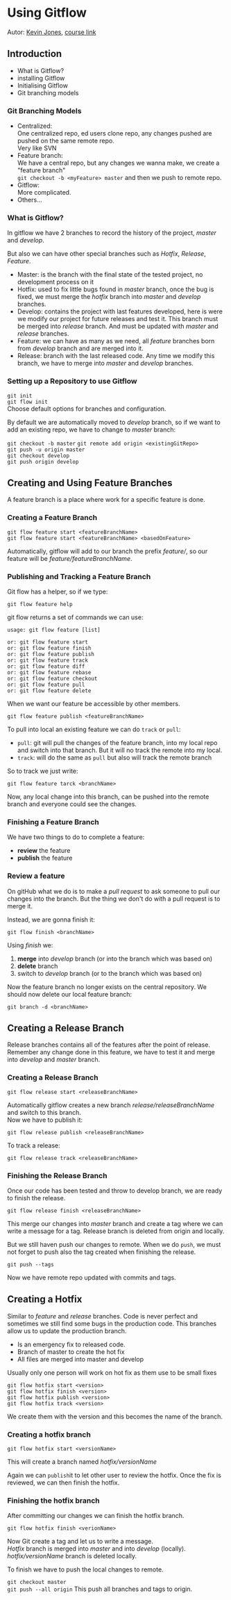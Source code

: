# Using Gitflow
Autor: [Kevin Jones](https://app.pluralsight.com/profile/author/kevin-jones "PluralSight profile"), 
[course link](https://app.pluralsight.com/profile/author/kevin-jones "Using GitFlow")


## Introduction
- What is Gitflow?
- installing Gitflow
- Initialising Gitflow
- Git branching models

### Git Branching Models
- Centralized:  
One centralized repo, ed users clone repo, any changes pushed are pushed on the same remote repo.  
Very like SVN
- Feature branch:  
We have a central repo, but any changes we wanna make, we create a "feature branch"  
`git checkout -b <myFeature> master`
and then we push to remote repo.
- Gitflow:  
More complicated.
- Others...

### What is Gitflow?
In gitflow we have 2 branches to record the history of the project, *master* and *develop*.

But also we can have other special branches such as *Hotfix*, *Release*, *Feature*.
- Master: is the branch with the final state of the tested project, no development process on it
- Hotfix: used to fix little bugs found in *master* branch, once the bug is fixed, we must merge the *hotfix* branch into *master* and *develop* branches.
- Develop: contains the project with last features developed, here is were we modify our project for future releases and test it.
 This branch must be merged into *release* branch. And must be updated with *master* and *release* branches.
- Feature: we can have as many as we need, all *feature* branches born from *develop* branch and are merged into it.
- Release: branch with the last released code. Any time we modify this branch, we have to merge into *master* and *develop* branches.

### Setting up a Repository to use Gitflow
`git init`  
`git flow init`  
Choose default options for branches and configuration.

By default we are automatically moved to *develop* branch, so if we want to add an existing repo, we have to change to *master* branch:  
>
`git checkout -b master`
`git remote add origin <existingGitRepo>`   
`git push -u origin master`  
`git checkout develop`  
`git push origin develop` 
>

## Creating and Using Feature Branches
A feature branch is a place where work for a specific feature is done.
 
### Creating a Feature Branch
`git flow feature start <featureBranchName>`  
`git flow feature start <featureBranchName> <basedOnFeature>`

Automatically, gitflow will add to our branch the prefix *feature/*, so our feature will be *feature/featureBranchName*.

### Publishing and Tracking a Feature Branch
Git flow has a helper, so if we type:  
>
`git flow feature help`
>
git flow returns a set of commands we can use:  
>
`usage: git flow feature [list]`  
>>
   `or: git flow feature start`  
   `or: git flow feature finish`  
   `or: git flow feature publish`  
   `or: git flow feature track`  
   `or: git flow feature diff`  
   `or: git flow feature rebase`  
   `or: git flow feature checkout`  
   `or: git flow feature pull`  
   `or: git flow feature delete`  
>>
>

When we want our feature be accessible by other members. 
>
`git flow feature publish <featureBranchName>`
>

To pull into local an existing feature we can do `track` or `pull`:  
- `pull`: git will pull the changes of the feature branch, into my local repo and switch into that branch. But it will no track the remote into my local.
- `track`: will do the same as `pull` but also will track the remote branch

So to track we just write:
>
`git flow feature tarck <branchName>`
>

Now, any local change into this branch, can be pushed into the remote branch and everyone could see the changes.

### Finishing a Feature Branch
We have two things to do to complete a feature:
- **review** the feature
- **publish** the feature

### Review a feature
On gitHub what we do is to make a *pull request* to ask someone to pull our changes into the branch. But the thing we don't do with a pull request
 is to merge it.
 
Instead, we are gonna finish it:
>
`git flow finish <branchName>`
>

Using *finish* we:
1. **merge** <branchName> into *develop* branch (or into the branch which <branchName> was based on)
2. **delete** <branchName> branch
3. switch to *develop* branch (or to the branch which <branchName> was based on)

Now the feature branch no longer exists on the central repository. We should now delete our local feature branch:
>
`git branch -d <branchName>`
>

## Creating a Release Branch
Release branches contains all of the features after the point of release. Remember any change done in this feature, we have to test it and merge into 
*develop* and *master* branch.

### Creating a Release Branch
>
`git flow release start <releaseBranchName>`
>
Automatically gitflow creates a new branch *release/releaseBranchName* and switch to this branch.  
Now we have to publish it:
>
`git flow release publish <releaseBranchName>`
>

To track a release:
>
`git flow release track <releaseBranchName>`
>

### Finishing the Release Branch
Once our code has been tested and throw to develop branch, we are ready to finish the release.
>
`git flow release finish <releaseBranchName>`
>

This merge our changes into *master* branch and create a tag where we can write a message for a tag. Release branch is deleted from origin and locally.

But we still haven push our changes to remote. When we do `push`, we must not forget to push also the tag created when finishing the release.
>
`git push --tags`
>
Now we have remote repo updated with commits and tags.

## Creating a Hotfix
Similar to *feature* and *release* branches.
Code is never perfect and sometimes we still find some bugs in the production code. This branches allow us to update the production branch.

- Is an emergency fix to released code.
- Branch of master to create the hot fix
- All files are merged into master and develop

Usually only one person will work on hot fix as them use to be small fixes
>
`git flow hotfix start <version>`  
`git flow hotfix finish <version>`  
`git flow hotfix publish <version>`  
`git flow hotfix track <version>`
>

We create them with the version and this becomes the name of the branch.

### Creating a hotfix branch
>
`git flow hotfix start <versionName>`
>

This will create a branch named *hotfix/versionName*

Again we can `publish`it to let other user to review the hotfix. Once the fix is reviewed, we can then finish the hotfix. 
###  Finishing the hotfix branch
After committing our changes we can finish the hotfix branch.
>
`git flow hotfix finish <verionName>`
>

Now Git create a tag and let us to write a message.  
*Hotfix* branch is merged into *master* and into *develop* (locally).  
*hotfix/versionName* branch is deleted locally.
 
To finish we have to push the local changes to remote.
>
`git checkout master`  
`git push --all origin` This push all branches and tags to origin.
>

 
